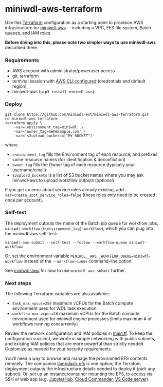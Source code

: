 # miniwdl-aws-terraform

Use this [Terraform](https://www.terraform.io) configuration as a starting point to provision AWS infrastructure for [miniwdl-aws](https://github.com/miniwdl-ext/miniwdl-aws) -- including a VPC, EFS file system, Batch queues, and IAM roles.

**Before diving into this, please note *two* simpler ways to use miniwdl-aws** described there.

### Requirements

* AWS account with administrator/poweruser access
* git, terraform
* terminal session with [AWS CLI configured](https://docs.aws.amazon.com/cli/latest/userguide/cli-configure-quickstart.html) (credentials and default region)
* miniwdl-aws (`pip3 install miniwdl-aws`)

### Deploy

```
git clone https://github.com/miniwdl-ext/miniwdl-aws-terraform.git
cd miniwdl-aws-terraform
terraform apply \
    -var='environment_tag=miniwdl' \
    -var='owner_tag=me@example.com' \
    -var='s3upload_buckets=["MY-BUCKET"]'
```

where

* `environment_tag` fills the Environment tag of each resource, and prefixes some resource names (for identification & deconfliction)
* `owner_tag` fills the Owner tag of each resource (typically your username/email)
* `s3upload_buckets` is a list of S3 bucket names where you may ask miniwdl-aws to upload workflow outputs (optional)

If you get an error about service roles already existing, add `-var=create_spot_service_roles=false` (these roles only need to be created once per account).

### Self-test

The deployment outputs the name of the Batch job queue for workflow jobs, `miniwdl-workflow` (`${environment_tag}-workflow`), which you can plug into the miniwdl-aws self-test:

```
miniwdl-aws-submit --self-test --follow --workflow-queue miniwdl-workflow
```

Or, set the environment variable `MINIWDL__AWS__WORKFLOW_QUEUE=miniwdl-workflow` instead of the `--workflow-queue` command-line option.

See [miniwdl-aws](https://github.com/miniwdl-ext/miniwdl-aws) for how to use `miniwdl-aws-submit` further.

### Next steps

The following Terraform variables are also available:

* `task_max_vpcus=256` maximum vCPUs for the Batch compute environment used for WDL task execution
* `workflow_max_vcpus=16` maximum vCPUs for the Batch compute environment used for miniwdl engine processes (limits maximum # of workflows running concurrently)

Review the network configuration and IAM policies in [main.tf](main.tf). To keep the configuration succinct, we wrote in simple networking with public subnets, and existing IAM policies that are more powerful than strictly needed. Customize as needed for your security requirements.

You'll need a way to browse and manage the provisioned EFS contents remotely. The companion [lambdash-efs](https://github.com/miniwdl-ext/lambdash-efs) is one option; the Terrafom deployment outputs the infrastructure details needed to deploy it (pick any subnet). Or, set up an instance/container mounting the EFS, to access via SSH or web app (e.g. [JupyterHub](https://jupyter.org/hub), [Cloud Commander](http://cloudcmd.io/), [VS Code server](https://github.com/cdr/code-server)).
